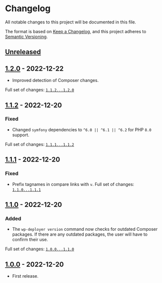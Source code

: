 # Changelog

All notable changes to this project will be documented in this file.

The format is based on [Keep a Changelog](https://keepachangelog.com/en/1.0.0/),
and this project adheres to [Semantic Versioning](https://semver.org/spec/v2.0.0.html).

## [Unreleased]

## [1.2.0] - 2022-12-22
- Improved detection of Composer changes.

Full set of changes: [`1.1.2...1.2.0`][1.2.0]

[1.2.0]: https://github.com/pronamic/wp-deployer/compare/v1.1.2...v1.2.0

## [1.1.2] - 2022-12-20
### Fixed

- Changed `symfony` dependencies to `^6.0 || ^6.1 || ^6.2` for PHP `8.0` support.

Full set of changes: [`1.1.1...1.1.2`][1.1.2]

[1.1.2]: https://github.com/pronamic/wp-deployer/compare/v1.1.1...v1.1.2

## [1.1.1] - 2022-12-20
### Fixed

- Prefix tagnames in compare links with `v`.
Full set of changes: [`1.1.0...1.1.1`][1.1.1]

[1.1.1]: https://github.com/pronamic/wp-deployer/compare/v1.1.0...v1.1.1

## [1.1.0] - 2022-12-20
### Added

- The `wp-deployer version` command now checks for outdated Composer packages. If there are any outdated packages, the user will have to confirm their use.

Full set of changes: [`1.0.0...1.1.0`][1.1.0]

[1.1.0]: https://github.com/pronamic/wp-deployer/compare/v1.0.0...v1.1.0

## [1.0.0] - 2022-12-20

- First release.

[unreleased]: https://github.com/pronamic/wp-deployer/compare/v1.0.0...HEAD
[1.0.0]: https://github.com/pronamic/wp-deployer/releases/tag/v1.0.0
